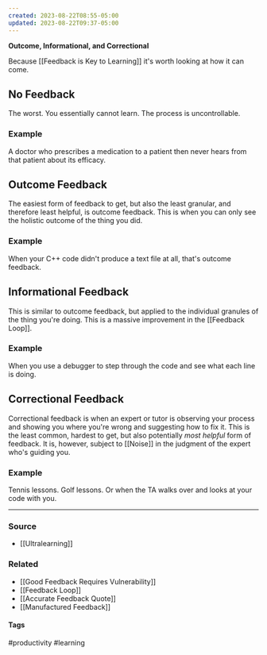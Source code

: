 ```yaml
---
created: 2023-08-22T08:55-05:00
updated: 2023-08-22T09:37-05:00
---
```

**Outcome, Informational, and Correctional**

Because [[Feedback is Key to Learning]] it's worth looking at how it can come.

## No Feedback
The worst. You essentially cannot learn. The process is uncontrollable.
### Example
A doctor who prescribes a medication to a patient then never hears from that patient about its efficacy.
## Outcome Feedback
The easiest form of feedback to get, but also the least granular, and therefore least helpful, is outcome feedback. This is when you can only see the holistic outcome of the thing you did. 
### Example
When your C++ code didn't produce a text file at all, that's outcome feedback.
## Informational Feedback
This is similar to outcome feedback, but applied to the individual granules of the thing you're doing. This is a massive improvement in the [[Feedback Loop]].
### Example
When you use a debugger to step through the code and see what each line is doing.
## Correctional Feedback
Correctional feedback is when an expert or tutor is observing your process and showing you where you're wrong and suggesting how to fix it. This is the least common, hardest to get, but also potentially *most helpful* form of feedback. It is, however, subject to [[Noise]] in the judgment of the expert who's guiding you.
### Example
Tennis lessons. Golf lessons. Or when the TA walks over and looks at your code with you.

---
### Source
- [[Ultralearning]]

### Related
- [[Good Feedback Requires Vulnerability]]
- [[Feedback Loop]]
- [[Accurate Feedback Quote]]
- [[Manufactured Feedback]]

#### Tags
#productivity #learning 